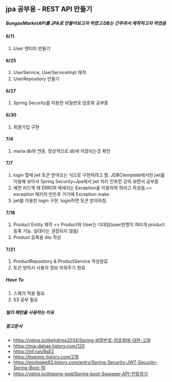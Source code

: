## jpa 공부용 - REST API 만들기
##### BungaeMarketAPI를 JPA로 만들어보고자 하였고 DB는 간추려서 제작하고자 하였음
#### 6/11 
1. User 엔티티 만들기
#### 6/25
1. UserService, UserServiceImpl 제작
2. UserRepository 만들기
#### 6/27
1. Spring Security를 이용한 비밀번호 암호화 공부중
#### 6/30
1. 회원가입 구현
#### 7/4
1. maria db와 연동. 정상적으로 db에 저장되는것 확인 
#### 7/7 
1. login 할때 jwt 토큰 받아오는 식으로 구현하려고 함. JDBCtemplate에서만 jwt를 이용해 보아서 Spring Security+Jpa에서 jwt 처리 인프런 강의 보면서 공부중
2. 예전 피드백 때 ERROR 메세지는 Exception을 이용하여 하라고 하셨음.=> exception 패키지 만든후 거기에 Exception make
3. jwt를 이용한 login 구현. login하면 토큰 받아와짐
#### 7/18
1. Product Entity 제작 => Product와 User는 다대일(user한명이 여러개 product 등록 가능. 일대다는 권장되지 않음)
2. Product 등록용 dto 작성
#### 7/21
1. ProductRepository & ProductService 작성완료
2. 토큰 받아서 사용자 정보 띄워주기 완료

##### Have To
1. 스웨거 적용 필요
3. S3 공부 필요


##### 빌더 패턴을 사용하는 이유


##### 참고문서
- https://velog.io/@ehdrms2034/Spring-비밀번호-암호화에-대한-고찰
- https://mia-dahae.tistory.com/120
- https://inf.run/8sE2
- https://hyeonic.tistory.com/219
- https://minholee93.tistory.com/entry/Spring-Security-JWT-Security-Spring-Boot-10
- https://velog.io/@jeong-god/Spring-boot-Swagger-API-연동하기